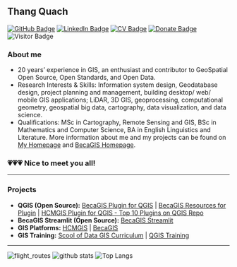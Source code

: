 ## Thang Quach

[![GitHub Badge](https://img.shields.io/github/followers/thangqd?style=social)](https://github.com/thangqd?tab=followers)
[![LinkedIn Badge](https://img.shields.io/badge/My-LinkedIn-blue)](https://www.linkedin.com/in/thangqd)
[![CV Badge](https://img.shields.io/badge/My-CV-critical)](https://thangqd.github.io/about/)
[![Donate Badge](https://img.shields.io/badge/Donate-Buy%20me%20a%20coffee-yellowgreen.svg)](https://www.buymeacoffee.com/thangqd)
![Visitor Badge](https://visitor-badge.laobi.icu/badge?page_id=thangqd.thangqd)

### About me
-	20 years’ experience in GIS, an enthusiast and contributor to GeoSpatial Open Source, Open Standards, and Open Data.
-	Research Interests & Skills: Information system design, Geodatabase design, project planning and management, building desktop/ web/ mobile GIS applications; LiDAR, 3D GIS, geoprocessing, computational geometry, geospatial big data, cartography, data visualization, and data science.
-	Qualifications: MSc in Cartography, Remote Sensing and GIS, BSc in Mathematics and Computer Science, BA in English Linguistics and Literature.
More information about me and my projects can be found on [My Homepage](https://thangqd.github.io/) and [BecaGIS Homepage](https://becagis.vn/?lang=en).

### 💗💗💗 Nice to meet you all!
---

### Projects

- **QGIS (Open Source):** [BecaGIS Plugin for QGIS](https://github.com/thangqd/becagis) | [BecaGIS Resources for Plugin](https://github.com/thangqd/BecaGIS-Resources)
                         | [HCMGIS Plugin for QGIS - Top 10 Plugins on QGIS Repo](https://github.com/thangqd/HCMGIS)
- **BecaGIS Streamlit (Open Source):** [BecaGIS Streamlit](https://github.com/thangqd/becagis_streamlit)
- **GIS Platforms:** [HCMGIS](https://hcmgis.vn/) | [BecaGIS](https://becagis.vn/?lang=en)
- **GIS Training:** [Scool of Data GIS Curriculum](https://github.com/school-of-data/GIS-curriculum/tree/main/vietnam) | [QGIS Training](https://github.com/thangqd/QGIS-training) 

---
![flight_routes](https://github.com/thangqd/thangqd/assets/1776420/f2b24be0-1e2d-42ef-a62e-2eac991ac9f4)
![github stats](https://github-readme-stats-sigma-five.vercel.app/api?username=thangqd&show_icons=true)
![Top Langs](https://github-readme-stats-sigma-five.vercel.app/api/top-langs/?username=thangqd&langs_count=3&hide=javascript,go,html,css,tex)
